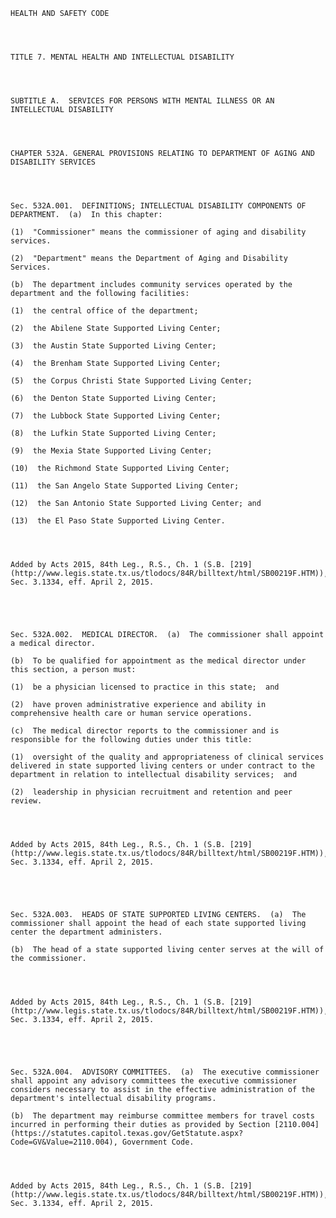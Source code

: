 ﻿
    
    
    	
    					
    
    
    HEALTH AND SAFETY CODE
    
      
    
    
    TITLE 7. MENTAL HEALTH AND INTELLECTUAL DISABILITY
    
      
    
    
    SUBTITLE A.  SERVICES FOR PERSONS WITH MENTAL ILLNESS OR AN INTELLECTUAL DISABILITY
    
      
    
    
    CHAPTER 532A. GENERAL PROVISIONS RELATING TO DEPARTMENT OF AGING AND DISABILITY SERVICES
    
      
    
    
    Sec. 532A.001.  DEFINITIONS; INTELLECTUAL DISABILITY COMPONENTS OF DEPARTMENT.  (a)  In this chapter:
    
    (1)  "Commissioner" means the commissioner of aging and disability services.
    
    (2)  "Department" means the Department of Aging and Disability Services.
    
    (b)  The department includes community services operated by the department and the following facilities:
    
    (1)  the central office of the department;
    
    (2)  the Abilene State Supported Living Center;
    
    (3)  the Austin State Supported Living Center;
    
    (4)  the Brenham State Supported Living Center;
    
    (5)  the Corpus Christi State Supported Living Center;
    
    (6)  the Denton State Supported Living Center;
    
    (7)  the Lubbock State Supported Living Center;
    
    (8)  the Lufkin State Supported Living Center;
    
    (9)  the Mexia State Supported Living Center;
    
    (10)  the Richmond State Supported Living Center;
    
    (11)  the San Angelo State Supported Living Center;
    
    (12)  the San Antonio State Supported Living Center; and
    
    (13)  the El Paso State Supported Living Center.
    
    
    
    
    Added by Acts 2015, 84th Leg., R.S., Ch. 1 (S.B. [219](http://www.legis.state.tx.us/tlodocs/84R/billtext/html/SB00219F.HTM)), Sec. 3.1334, eff. April 2, 2015.
    
    
    
    
    
    Sec. 532A.002.  MEDICAL DIRECTOR.  (a)  The commissioner shall appoint a medical director.
    
    (b)  To be qualified for appointment as the medical director under this section, a person must:
    
    (1)  be a physician licensed to practice in this state;  and
    
    (2)  have proven administrative experience and ability in comprehensive health care or human service operations.
    
    (c)  The medical director reports to the commissioner and is responsible for the following duties under this title:
    
    (1)  oversight of the quality and appropriateness of clinical services delivered in state supported living centers or under contract to the department in relation to intellectual disability services;  and
    
    (2)  leadership in physician recruitment and retention and peer review.
    
    
    
    
    Added by Acts 2015, 84th Leg., R.S., Ch. 1 (S.B. [219](http://www.legis.state.tx.us/tlodocs/84R/billtext/html/SB00219F.HTM)), Sec. 3.1334, eff. April 2, 2015.
    
    
    
    
    
    Sec. 532A.003.  HEADS OF STATE SUPPORTED LIVING CENTERS.  (a)  The commissioner shall appoint the head of each state supported living center the department administers.
    
    (b)  The head of a state supported living center serves at the will of the commissioner.
    
    
    
    
    Added by Acts 2015, 84th Leg., R.S., Ch. 1 (S.B. [219](http://www.legis.state.tx.us/tlodocs/84R/billtext/html/SB00219F.HTM)), Sec. 3.1334, eff. April 2, 2015.
    
    
    
    
    
    Sec. 532A.004.  ADVISORY COMMITTEES.  (a)  The executive commissioner shall appoint any advisory committees the executive commissioner considers necessary to assist in the effective administration of the department's intellectual disability programs.
    
    (b)  The department may reimburse committee members for travel costs incurred in performing their duties as provided by Section [2110.004](https://statutes.capitol.texas.gov/GetStatute.aspx?Code=GV&Value=2110.004), Government Code.
    
    
    
    
    Added by Acts 2015, 84th Leg., R.S., Ch. 1 (S.B. [219](http://www.legis.state.tx.us/tlodocs/84R/billtext/html/SB00219F.HTM)), Sec. 3.1334, eff. April 2, 2015.
    
    
    
    
    				
